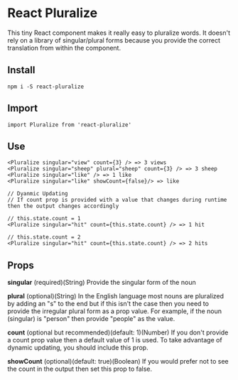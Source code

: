 # React Pluralize
This tiny React component makes it really easy to pluralize words. It doesn't rely on a library of singular/plural forms because you provide the correct translation from within the component.

## Install
    npm i -S react-pluralize

## Import
    import Pluralize from 'react-pluralize'

## Use
    <Pluralize singular="view" count={3} /> => 3 views
    <Pluralize singular="sheep" plural="sheep" count={3} /> => 3 sheep
    <Pluralize singular="like" /> => 1 like
    <Pluralize singular="like" showCount={false}/> => like

    // Dyanmic Updating
    // If count prop is provided with a value that changes during runtime then the output changes accordingly

    // this.state.count = 1
    <Pluralize singular="hit" count={this.state.count} /> => 1 hit

    // this.state.count = 2
    <Pluralize singular="hit" count={this.state.count} /> => 2 hits

## Props

**singular** (required)(String)
Provide the singular form of the noun

**plural** (optional)(String)
In the English language most nouns are pluralized by adding an "s" to the end but if this isn't the case then you need to provide the irregular plural form as a prop value. For example, if the noun (singular) is "person" then provide "people" as the value.

**count** (optional but recommended)(default: 1)(Number)
If you don't provide a count prop value then a default value of 1 is used.
To take advantage of dynamic updating, you should include this prop.

**showCount** (optional)(default: true)(Boolean)
If you would prefer not to see the count in the output then set this prop to false.
